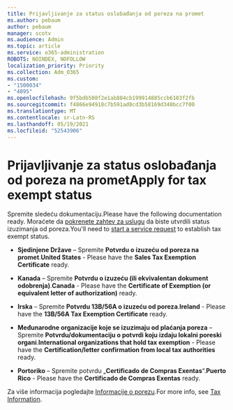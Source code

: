 ```yaml
---
title: Prijavljivanje za status oslobađanja od poreza na promet
ms.author: pebaum
author: pebaum
manager: scotv
ms.audience: Admin
ms.topic: article
ms.service: o365-administration
ROBOTS: NOINDEX, NOFOLLOW
localization_priority: Priority
ms.collection: Adm_O365
ms.custom:
- "1500034"
- "4895"
ms.openlocfilehash: 9f5bdb508f2e1ab884cb199914885ccb6103f2fb
ms.sourcegitcommit: f4866e94918c7b591ad0cd3b58169d340bcc7f00
ms.translationtype: MT
ms.contentlocale: sr-Latn-RS
ms.lasthandoff: 05/19/2021
ms.locfileid: "52543906"
---
```

# <a name="apply-for-tax-exempt-status"></a><span data-ttu-id="eb916-102">Prijavljivanje za status oslobađanja od poreza na promet</span><span class="sxs-lookup"><span data-stu-id="eb916-102">Apply for tax exempt status</span></span>

<span data-ttu-id="eb916-103">Spremite sledeću dokumentaciju.</span><span class="sxs-lookup"><span data-stu-id="eb916-103">Please have the following documentation ready.</span></span> <span data-ttu-id="eb916-104">Moraćete da [pokrenete zahtev za uslugu](https://go.microsoft.com/fwlink/p/?linkid=518322) da biste utvrdili status izuzimanja od poreza.</span><span class="sxs-lookup"><span data-stu-id="eb916-104">You'll need to [start a service request](https://go.microsoft.com/fwlink/p/?linkid=518322) to establish tax exempt status.</span></span>

- <span data-ttu-id="eb916-105">**Sjedinjene Države** – Spremite **Potvrdu o izuzeću od poreza na promet**.</span><span class="sxs-lookup"><span data-stu-id="eb916-105">**United States** - Please have the **Sales Tax Exemption Certificate** ready.</span></span>

- <span data-ttu-id="eb916-106">**Kanada** – Spremite **Potvrdu o izuzeću (ili ekvivalentan dokument odobrenja)**.</span><span class="sxs-lookup"><span data-stu-id="eb916-106">**Canada** - Please have the **Certificate of Exemption (or equivalent letter of authorization)** ready.</span></span>

- <span data-ttu-id="eb916-107">**Irska** – Spremite **Potvrdu 13B/56A o izuzeću od poreza**.</span><span class="sxs-lookup"><span data-stu-id="eb916-107">**Ireland** - Please have the **13B/56A Tax Exemption Certificate** ready.</span></span>

- <span data-ttu-id="eb916-108">**Međunarodne organizacije koje se izuzimaju od plaćanja poreza** – Spremite **Potvrdu/dokumentaciju o potvrdi koju izdaju lokalni poreski organi**.</span><span class="sxs-lookup"><span data-stu-id="eb916-108">**International organizations that hold tax exemption** - Please have the **Certification/letter confirmation from local tax authorities** ready.</span></span>

- <span data-ttu-id="eb916-109">**Portoriko** – Spremite potvrdu „**Certificado de Compras Exentas**“.</span><span class="sxs-lookup"><span data-stu-id="eb916-109">**Puerto Rico** - Please have the **Certificado de Compras Exentas** ready.</span></span>

<span data-ttu-id="eb916-110">Za više informacija pogledajte [Informacije o porezu](/microsoft-365/commerce/billing-and-payments/tax-information).</span><span class="sxs-lookup"><span data-stu-id="eb916-110">For more info, see [Tax Information](/microsoft-365/commerce/billing-and-payments/tax-information).</span></span>
